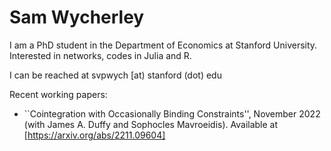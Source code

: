 # Sam Wycherley

I am a PhD student in the Department of Economics at Stanford University. Interested in networks, codes in Julia and R. 

I can be reached at svpwych [at) stanford (dot) edu

Recent working papers:
- ``Cointegration with Occasionally Binding Constraints'', November 2022 (with James A. Duffy and Sophocles Mavroeidis). Available at [https://arxiv.org/abs/2211.09604]
